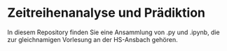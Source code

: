 # Zeitreihenanalyse und Prädiktion 
In diesem Repository finden Sie eine Ansammlung von .py und .ipynb, die zur gleichnamigen Vorlesung an der HS-Ansbach gehören.
